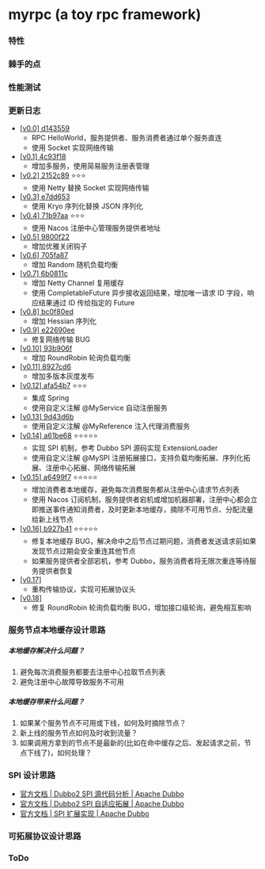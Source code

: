 # myrpc (a toy rpc framework)

### 特性

### 棘手的点

### 性能测试

### 更新日志

- [[v0.0] d143559](https://github.com/tiiaan/myrpc/commit/d1435593ed8186ffd2e01a7617cd83b0e37557c8)
  - RPC HelloWorld，服务提供者、服务消费者通过单个服务直连
  - 使用 Socket 实现网络传输
- [[v0.1] 4c93f18](https://github.com/tiiaan/myrpc/commit/4c93f18c8d066a43669c810199c46ad27e0a0928) 
  - 增加多服务，使用简易服务注册表管理
- [[v0.2] 2152c89](https://github.com/tiiaan/myrpc/commit/2152c89e38113ff7eaf96b77cfb84970b9b258e8) ⭐️⭐️⭐️
  - 使用 Netty 替换 Socket 实现网络传输
- [[v0.3] e7dd653](https://github.com/tiiaan/myrpc/commit/e7dd653d24fa17c8c2c1a1e97af06230295cf59e) 
  - 使用 Kryo 序列化替换 JSON 序列化
- [[v0.4] 71b97aa](https://github.com/tiiaan/myrpc/commit/71b97aa4622c7007b09b0008766556068cc6be35) ⭐️⭐️⭐️
  - 使用 Nacos 注册中心管理服务提供者地址
- [[v0.5] 9800f22](https://github.com/tiiaan/myrpc/commit/9800f22654c8e85bac0d4b54629ae2f7460403a6) 
  - 增加优雅关闭钩子
- [[v0.6] 705fa87](https://github.com/tiiaan/myrpc/commit/705fa87d315f96b26804b5db43a002a75ff3ce2e) 
  - 增加 Random 随机负载均衡
- [[v0.7] 6b0811c](https://github.com/tiiaan/myrpc/commit/6b0811ce870077fa2e02d5d8a8073d52e12e5d84)
  - 增加 Netty Channel 复用缓存
  - 使用 CompletableFuture 异步接收返回结果，增加唯一请求 ID 字段，响应结果通过 ID 传给指定的 Future
- [[v0.8] bc0f80ed](https://github.com/tiiaan/myrpc/commit/bc0f80ed95701be7e60b4fdfb186e0f8c3c36f4d) 
  - 增加 Hessian 序列化
- [[v0.9] e22690ee](https://github.com/tiiaan/myrpc/commit/e22690ee414c4d76ae238a1b61db021ef6922361) 
  - 修复网络传输 BUG
- [[v0.10] 93b906f](https://github.com/tiiaan/myrpc/commit/93b906fe485cab4d63afc616d3b9fcbdf7b27334) 
  - 增加 RoundRobin 轮询负载均衡
- [[v0.11] 8927cd6](https://github.com/tiiaan/myrpc/commit/8927cd63f69a1ca8f91562209c3f36d03888996c) 
  - 增加多版本灰度发布
- [[v0.12] afa54b7](https://github.com/tiiaan/myrpc/commit/afa54b7daea7a154dd5dec71a81c993e950f478c) ⭐️⭐️⭐️
  - 集成 Spring
  - 使用自定义注解 @MyService 自动注册服务
- [[v0.13] 9d43d6b](https://github.com/tiiaan/myrpc/commit/9d43d6b139ac9ccb43dff32c5db4faa48928b82f) 
  - 使用自定义注解 @MyReference 注入代理消费服务
- [[v0.14] a61be68](https://github.com/tiiaan/myrpc/commit/a61be6878290d0c4bbe3b00aad7f422882f96d7b) ⭐️⭐️⭐️⭐️⭐️
  - 实现 SPI 机制，参考 Dubbo SPI 源码实现 ExtensionLoader
  - 使用自定义注解 @MySPI 注册拓展接口，支持负载均衡拓展、序列化拓展、注册中心拓展、网络传输拓展
- [[v0.15] a6499f7](https://github.com/tiiaan/myrpc/commit/a6499f711c2e3f7bf8220fae5b152c632fa283b4) ⭐️⭐️⭐️⭐️⭐️
  - 增加消费者本地缓存，避免每次消费服务都从注册中心请求节点列表
  - 使用 Nacos 订阅机制，服务提供者宕机或增加机器部署，注册中心都会立即推送事件通知消费者，及时更新本地缓存，摘除不可用节点、分配流量给新上线节点
- [[v0.16] b927b41](https://github.com/tiiaan/myrpc/commit/b927b41e8d28533fd3842db90c3deb70400a2684) ⭐️⭐️⭐️⭐️⭐️
  - 修复本地缓存 BUG，解决命中之后节点过期问题，消费者发送请求前如果发现节点过期会安全重连其他节点
  - 如果服务提供者全部宕机，参考 Dubbo，服务消费者将无限次重连等待服务提供者恢复
- [[v0.17]]() 
  - 重构传输协议，实现可拓展协议头
- [[v0.18]]() 
  - 修复 RoundRobin 轮询负载均衡 BUG，增加接口级轮询，避免相互影响


### 服务节点本地缓存设计思路
##### 本地缓存解决什么问题？
1. 避免每次消费服务都要去注册中心拉取节点列表
2. 避免注册中心故障导致服务不可用


##### 本地缓存带来什么问题？
1. 如果某个服务节点不可用或下线，如何及时摘除节点？
2. 新上线的服务节点如何及时收到流量？
3. 如果调用方拿到的节点不是最新的(比如在命中缓存之后、发起请求之前，节点下线了)，如何处理？


### SPI 设计思路
- [官方文档 | Dubbo2 SPI 源代码分析 | Apache Dubbo](https://cn.dubbo.apache.org/zh-cn/docsv2.7/dev/source/dubbo-spi/)
- [官方文档 | Dubbo2 SPI 自适应拓展 | Apache Dubbo](https://cn.dubbo.apache.org/zh-cn/docsv2.7/dev/source/adaptive-extension/)
- [官方文档 | SPI 扩展实现 | Apache Dubbo](https://cn.dubbo.apache.org/zh-cn/docsv2.7/dev/impls/)


### 可拓展协议设计思路





### ToDo






